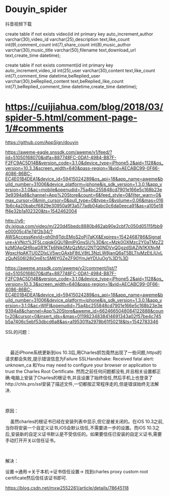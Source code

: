 # Douyin_spider
抖音视频下载

create table if not exists video(id int primary key auto_increment,author varchar(30),video_id varchar(25),description text,like_count int(9),comment_count int(7),share_count int(8),music_author varchar(30),music_title varchar(50),filename text,download_url text,create_time datetime);

create table if not exists comment(id int primary key auto_increment,video_id int(25),user varchar(30),content text,like_count int(7),comment_time datetime,beReplied_user varchar(30),beReplied_content text,beReplied_like_count int(7),beReplied_comment_time datetime,create_time datetime);

# https://cuijiahua.com/blog/2018/03/spider-5.html/comment-page-1/#comments

https://github.com/AppSign/douyin

https://aweme-eagle.snssdk.com/aweme/v1/feed/?iid=51050168070&idfa=887748FC-0DA1-4984-B87F-F2FC9AC5D14B&version_code=3.1.0&device_type=iPhone5,2&aid=1128&os_version=10.3.3&screen_width=640&pass-region=1&vid=AECABC99-0F66-4086-86BC-EC4E01B4DEA1&device_id=59415024289&os_api=18&app_name=aweme&build_number=31006&device_platform=iphone&js_sdk_version=1.3.0.1&app_version=3.1.0&ac=mobile&openudid=75a4bc255848cd7901e166e5c168b23e3e9394a8&channel=App%20Store&count=6&feed_style=0&filter_warn=0&max_cursor=0&min_cursor=0&pull_type=0&type=0&volume=0.06&mas=0161b6c4a20babcf6829e30950a9f3a577adb04abc0c6da0eeca91&as=a105e18ff4e32b1a102320&ts=1542462004

http://v6-dy.ixigua.com/video/m/220d45bedc8880b462ab90e2cbf7c050d05115fbb9e00005c41e74f2b34/?AWSAccessKeyId=qh0h9TdcEMoS2oPj7aKX&Expires=1542468786&Signature=kVNct%2F5LcqjqkGQU1BmlPiGnsSU%3D&rc=Mzk0OXMzc2Y0aTMzZ2kzM0ApQHRoaGR1KTk6Njk0MzQzMzU2NTQ0NDVvQGgzdSlAZjN1KXNyMWgxcHpAKTU0ZDIxLV5wcGAxbF8tLV8tL3NzLW8janQ6aT5BLTIuMzEtLjUvLzQuNS06I28jOmEtcSM6YGZeZF90YmJeYDUuOg%3D%3D

https://aweme.snssdk.com/aweme/v2/comment/list/?iid=51050168070&idfa=887748FC-0DA1-4984-B87F-F2FC9AC5D14B&version_code=3.1.0&device_type=iPhone5,2&aid=1128&os_version=10.3.3&screen_width=640&pass-region=1&vid=AECABC99-0F66-4086-86BC-EC4E01B4DEA1&device_id=59415024289&os_api=18&app_name=aweme&build_number=31006&device_platform=iphone&js_sdk_version=1.3.0.1&app_version=3.1.0&ac=WIFI&openudid=75a4bc255848cd7901e166e5c168b23e3e9394a8&channel=App%20Store&aweme_id=6624665048084122888&count=20&cursor=0&insert_ids=&mas=01198234838414691343a02f57be4c745b5a7406c5ebf53dbcd6a8&as=a195301fa2978b61f50218&ts=1542783346

SSL的问题：

 

    最近iPhone系统更新到ios 10.3后,用Charles抓包竟然出现了一些问题,https的请求都会失败,提示错误信息为Failure SSLHandshake: Received fatal alert: unknown_ca 和You may need to configure your browser or application to trust the Charles Root Certificate. 然而之前任何问题都没有,并且相关设置都正确:电脑上安装了Charles的根证书,并且设置了始终信任,然后手机上也登录了http://chls.pro/ssl安装了描述文件,一切都按正常程序走的,但是错误始终无法解决.

 

原因：

    虽然charles的根证书已经在安装列表中显示,但它是被关闭的。在iOS 10.3之前,当你将安装一个自定义证书,iOS会默认信任,不需要进一步的设置。而iOS 10.3之后,安装新的自定义证书默认是不受信任的。如果要信任已安装的自定义证书,需要手动打开开关以信任证书。

 

解决：

设置->通用->关于本机->证书信任设置-> 找到charles proxy custom root certificate然后信任该证书即可.

https://blog.csdn.net/mxw2552261/article/details/78645118
